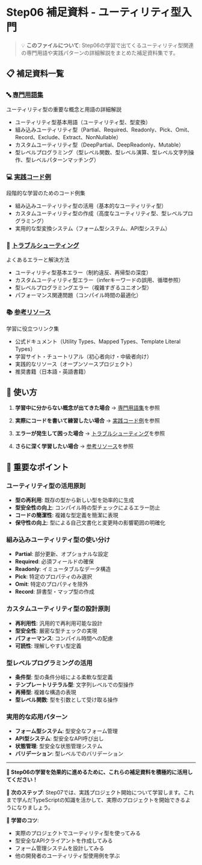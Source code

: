 # Step06 補足資料 - ユーティリティ型入門

> 💡 **このファイルについて**: Step06の学習で出てくるユーティリティ型関連の専門用語や実践パターンの詳細解説をまとめた補足資料集です。

## 📋 補足資料一覧

### 🔤 [専門用語集](./Step06_補足_専門用語集.md)
ユーティリティ型の重要な概念と用語の詳細解説
- ユーティリティ型基本用語（ユーティリティ型、型変換）
- 組み込みユーティリティ型（Partial、Required、Readonly、Pick、Omit、Record、Exclude、Extract、NonNullable）
- カスタムユーティリティ型（DeepPartial、DeepReadonly、Mutable）
- 型レベルプログラミング（型レベル関数、型レベル演算、型レベル文字列操作、型レベルパターンマッチング）

### 💻 [実践コード例](./Step06_補足_実践コード例.md)
段階的な学習のためのコード例集
- 組み込みユーティリティ型の活用（基本的なユーティリティ型）
- カスタムユーティリティ型の作成（高度なユーティリティ型、型レベルプログラミング）
- 実用的な型変換システム（フォーム型システム、API型システム）

### 🚨 [トラブルシューティング](./Step06_補足_トラブルシューティング.md)
よくあるエラーと解決方法
- ユーティリティ型基本エラー（制約違反、再帰型の深度）
- カスタムユーティリティ型エラー（inferキーワードの誤用、循環参照）
- 型レベルプログラミングエラー（複雑すぎるユニオン型）
- パフォーマンス関連問題（コンパイル時間の最適化）

### 📚 [参考リソース](./Step06_補足_参考リソース.md)
学習に役立つリンク集
- 公式ドキュメント（Utility Types、Mapped Types、Template Literal Types）
- 学習サイト・チュートリアル（初心者向け・中級者向け）
- 実践的なリソース（オープンソースプロジェクト）
- 推奨書籍（日本語・英語書籍）

## 🎯 使い方

1. **学習中に分からない概念が出てきた場合**
   → [専門用語集](./Step06_補足_専門用語集.md)を参照

2. **実際にコードを書いて練習したい場合**
   → [実践コード例](./Step06_補足_実践コード例.md)を参照

3. **エラーが発生して困った場合**
   → [トラブルシューティング](./Step06_補足_トラブルシューティング.md)を参照

4. **さらに深く学習したい場合**
   → [参考リソース](./Step06_補足_参考リソース.md)を参照

## 📌 重要なポイント

### ユーティリティ型の活用原則
- **型の再利用**: 既存の型から新しい型を効率的に生成
- **型安全性の向上**: コンパイル時の型チェックによるエラー防止
- **コードの簡潔性**: 複雑な型定義を簡潔に表現
- **保守性の向上**: 型による自己文書化と変更時の影響範囲の明確化

### 組み込みユーティリティ型の使い分け
- **Partial**: 部分更新、オプショナルな設定
- **Required**: 必須フィールドの確保
- **Readonly**: イミュータブルなデータ構造
- **Pick**: 特定のプロパティのみ選択
- **Omit**: 特定のプロパティを除外
- **Record**: 辞書型・マップ型の作成

### カスタムユーティリティ型の設計原則
- **再利用性**: 汎用的で再利用可能な設計
- **型安全性**: 厳密な型チェックの実現
- **パフォーマンス**: コンパイル時間への配慮
- **可読性**: 理解しやすい型定義

### 型レベルプログラミングの活用
- **条件型**: 型の条件分岐による柔軟な型定義
- **テンプレートリテラル型**: 文字列レベルでの型操作
- **再帰型**: 複雑な構造の表現
- **型レベル関数**: 型を引数として受け取る操作

### 実用的な応用パターン
- **フォーム型システム**: 型安全なフォーム管理
- **API型システム**: 型安全なAPI呼び出し
- **状態管理**: 型安全な状態管理システム
- **バリデーション**: 型レベルでのバリデーション

---

**🌟 Step06の学習を効果的に進めるために、これらの補足資料を積極的に活用してください！**

**📌 次のステップ**: Step07では、実践プロジェクト開始について学習します。これまで学んだTypeScriptの知識を活かして、実際のプロジェクトを開始できるようになりましょう。

**🎯 学習のコツ**: 
- 実際のプロジェクトでユーティリティ型を使ってみる
- 型安全なAPIクライアントを作成してみる
- フォーム管理システムを設計してみる
- 他の開発者のユーティリティ型使用例を学ぶ
